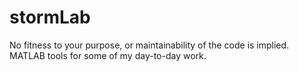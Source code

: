 # stormLab
No fitness to your purpose, or maintainability of the code is implied.
MATLAB tools for some of my day-to-day work.
